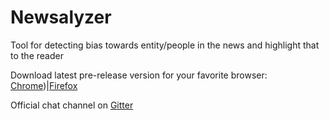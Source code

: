 # Newsalyzer
Tool for detecting bias towards entity/people in the news and highlight that to the reader

Download latest pre-release version for your favorite browser: [Chrome](https://github.com/harigov/newsalyzer/releases/download/v0.8.0/newsalyzer-chrome-0.8.0.crx))|[Firefox](https://github.com/harigov/newsalyzer/releases/download/v0.8.0/newsalyzer-firefox-0.8.0.xpi)

Official chat channel on [Gitter](https://gitter.im/newsalyzer)
